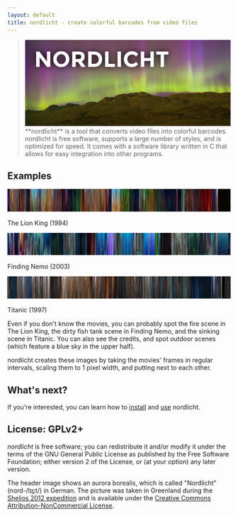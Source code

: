 ```yaml
---
layout: default
title: nordlicht - create colorful barcodes from video files
---
```


> <img src="/images/nordlicht-logo.png">
> **nordlicht** is a tool that converts video files into colorful barcodes. nordlicht is free software, supports a large number of styles, and is optimized for speed. It comes with a software library written in C that allows for easy integration into other programs.

## Examples

<div class="nordlicht"><a href="/images/lion-king.png"><img src="/images/lion-king.png"></a><p>The Lion King (1994)</p></div>
<div class="nordlicht"><a href="/images/nemo.png"><img src="/images/nemo.png"></a><p>Finding Nemo (2003)</p></div>
<div class="nordlicht"><a href="/images/titanic.png"><img src="/images/titanic.png"></a><p>Titanic (1997)</p></div>

Even if you don't know the movies, you can probably spot the fire scene in The Lion King, the dirty fish tank scene in Finding Nemo, and the sinking scene in Titanic. You can also see the credits, and spot outdoor scenes (which feature a blue sky in the upper half).

nordlicht creates these images by taking the movies' frames in regular intervals, scaling them to 1 pixel width, and putting next to each other.

## What's next?

If you're interested, you can learn how to [install](/installation/) and [use](/usage/) nordlicht.

## License: GPLv2+

*nordlicht* is free software; you can redistribute it and/or modify it under the terms of the GNU General Public License as published by the Free Software Foundation; either version 2 of the License, or (at your option) any later version.

The header image shows an aurora borealis, which is called "Nordlicht" (nord-/lɪ[ç](https://en.wikipedia.org/wiki/Voiceless_palatal_fricative)t/) in German. The picture was taken in Greenland during the [Shelios 2012 expedition](http://shelios.com/sh2012) and is available under the [Creative Commons Attribution-NonCommercial License](https://creativecommons.org/licenses/by-nc/2.0/).
